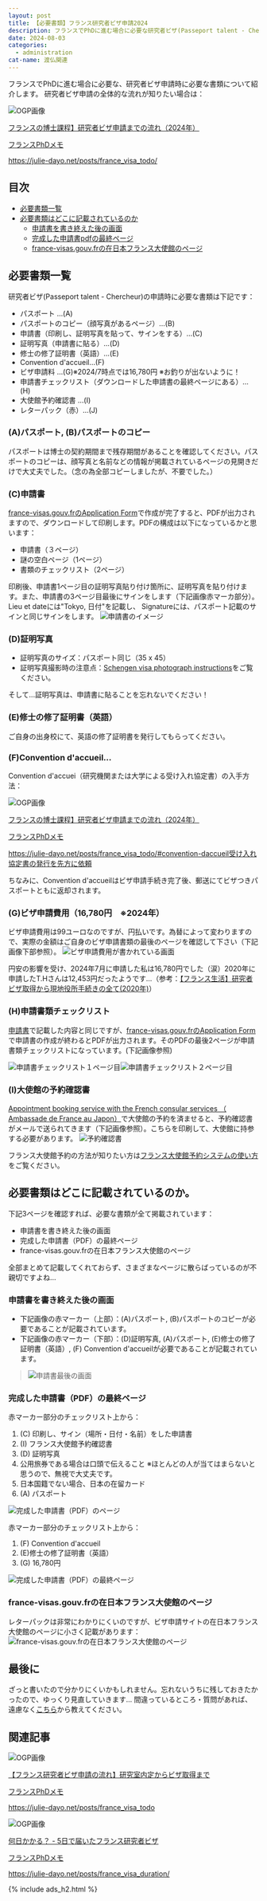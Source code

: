 ```yaml
---
layout: post
title: 【必要書類】フランス研究者ビザ申請2024
description: フランスでPhDに進む場合に必要な研究者ビザ(Passeport talent - Chercheur)の申請で必要な書類について紹介しています。
date: 2024-08-03
categories: 
  - administration
cat-name: 渡仏関連
---
```


フランスでPhDに進む場合に必要な、研究者ビザ申請時に必要な書類について紹介します。
研究者ビザ申請の全体的な流れが知りたい場合は：
<div class="link-card">
<div class="link-img">
<img src="https://julie-dayo.net/assets/images/pattern.png"  alt="OGP画像" data-no-lightbox></div>
<div class="link-text">
<a href="/posts/france_visa_todo" target="blank">
<p class="link-title">フランスの博士課程】研究者ビザ申請までの流れ（2024年）</p>
<p class="link-site">フランスPhDメモ</p>
<p class="link-url">https://julie-dayo.net/posts/france_visa_todo/</p>
</a>
</div>
</div>


## 目次

- [必要書類一覧](#必要書類一覧)
- [必要書類はどこに記載されているのか](#必要書類はどこに記載されているのか)
  - [申請書を書き終えた後の画面](#申請書を書き終えた後の画面)
  - [完成した申請書pdfの最終ページ](#完成した申請書pdfの最終ページ)
  - [france-visas.gouv.frの在日本フランス大使館のページ](#france-visasgouvfrの在日本フランス大使館のページ)

## 必要書類一覧
研究者ビザ(Passeport talent - Chercheur)の申請時に必要な書類は下記です：

- パスポート …(A)<br>
-  パスポートのコピー（顔写真があるページ）…(B)<br>
-  申請書（印刷し、証明写真を貼って、サインをする）…(C)<br>
-  証明写真（申請書に貼る）…(D)<br>
-  修士の修了証明書（英語）…(E)<br>
-  Convention d'accueil…(F)<br>
-  ビザ申請料 …(G)<span class="small">※2024/7時点では16,780円 ※<span class="keiko_yellow">お釣りが出ないように！</span></span><br>
-  申請書チェックリスト（ダウンロードした申請書の最終ページにある）…(H)<br>
-  大使館予約確認書 …(I)<br>
-  レターパック（赤）…(J)<br>

### (A)パスポート, (B)パスポートのコピー
パスポートは博士の契約期間まで残存期間があることを確認してください。パスポートのコピーは、顔写真と名前などの情報が掲載されているページの見開きだけで大丈夫でした。（念の為全部コピーしましたが、不要でした。）

### (C)申請書
[france-visas.gouv.frのApplication Form](https://france-visas.gouv.fr/en/online-application)で作成が完了すると、PDFが出力されますので、ダウンロードして印刷します。PDFの構成は以下になっているかと思います：

- 申請書（３ページ）
- 謎の空白ページ（1ページ）
- 書類のチェックリスト（2ページ）

印刷後、申請書1ページ目の証明写真貼り付け箇所に、証明写真を貼り付けます。また、申請書の3ページ目最後にサインをします（下記画像赤マーカ部分）。Lieu et dateには"Tokyo, 日付"を記載し、 Signatureには、パスポート記載のサインと同じサインをします。
<img src="../../assets/images/articles/240719-01.jpeg" alt="申請書のイメージ"></a>

### (D)証明写真
- 証明写真のサイズ：パスポート同じ（35 x 45）
- 証明写真撮影時の注意点：[Schengen visa photograph instructions](https://www.diplomatie.gouv.fr/IMG/pdf/sample_photos_france.pdf)をご覧ください。

そして...証明写真は、申請書に貼ることを忘れないでください！

### (E)修士の修了証明書（英語）

ご自身の出身校にて、英語の修了証明書を発行してもらってください。

### (F)Convention d'accueil…

Convention d'accuei（研究機関または大学による受け入れ協定書）の入手方法：

<div class="link-card">
<div class="link-img">
<img src="https://julie-dayo.net/assets/images/pattern.png"  alt="OGP画像" data-no-lightbox></div>
<div class="link-text">
<a href="/posts/france_visa_todo" target="blank">
<p class="link-title">フランスの博士課程】研究者ビザ申請までの流れ（2024年）</p>
<p class="link-site">フランスPhDメモ</p>
<p class="link-url">https://julie-dayo.net/posts/france_visa_todo/#convention-daccueil受け入れ協定書の発行を先方に依頼</p>
</a>
</div>
</div>

ちなみに、Convention d'accueilはビザ申請手続き完了後、郵送にてビザつきパスポートともに返却されます。

### (G)ビザ申請費用（16,780円　※2024年）
ビザ申請費用は99ユーロなのですが、円払いです。為替によって変わりますので、実際の金額はご自身のビザ申請書類の最後のページを確認して下さい（下記画像下部参照）。
<img src="../../assets/images/articles/240718-08.jpg" alt="ビザ申請費用が書かれている画面"></a>

円安の影響を受け、2024年7月に申請した私は16,780円でした（涙）2020年に申請したT.Hさんは12,453円だったようです...（参考：[【フランス生活】研究者ビザ取得から現地役所手続きの全て(2020年)](https://note.com/ifsttar_research/n/nc638e5d3dcf5)）

### (H)申請書類チェックリスト
[申請書](#c申請書)で記載した内容と同じですが、[france-visas.gouv.frのApplication Form](https://france-visas.gouv.fr/en/online-application)で申請書の作成が終わるとPDFが出力されます。そのPDFの最後2ページが申請書類チェックリストになっています。(下記画像参照)

<img src="../../assets/images/articles/240718-07.jpg" alt="申請書チェックリスト１ページ目"><img src="../../assets/images/articles/240718-08.jpg" alt="申請書チェックリスト２ページ目">

### (I)大使館の予約確認書
[Appointment booking service with the French consular services （
Ambassade de France au Japon）](https://consulat.gouv.fr/en/ambassade-de-france-a-tokyo/appointment?name=Visa)で大使館の予約を済ませると、予約確認書がメールで送られてきます（下記画像参照）。こちらを印刷して、大使館に持参する必要があります。
<img src="../../assets/images/articles/240718-04.jpg" alt="予約確認書">

フランス大使館予約の方法が知りたい方は[フランス大使館予約システムの使い方](../../posts/france_visa_flow/#フランス大使館予約システムの使い方)をご覧ください。

## 必要書類はどこに記載されているのか。
下記3ページを確認すれば、必要な書類が全て掲載されています：

- 申請書を書き終えた後の画面
- 完成した申請書（PDF）の最終ページ
- france-visas.gouv.frの在日本フランス大使館のページ

全部まとめて記載してくれておらず、さまざまなページに散らばっているのが不親切ですよね...

### 申請書を書き終えた後の画面
- 下記画像の赤マーカー（上部）：(A)パスポート, (B)パスポートのコピーが必要であることが記載されています。
- 下記画像の赤マーカー（下部）：(D)証明写真, (A)パスポート, (E)修士の修了証明書（英語）, (F) Convention d'accueilが必要であることが記載されています。
><img src="../../assets/images/articles/240718-09.jpg" alt="申請書最後の画面"></a>

### 完成した申請書（PDF）の最終ページ
赤マーカー部分のチェックリスト上から：
1.  (C) 印刷し、サイン（場所・日付・名前）をした申請書
2.  (I) フランス大使館予約確認書
3.  (D) 証明写真
4.  公用旅券である場合は口頭で伝えること <span class="small">※ほとんどの人が当てはまらないと思うので、無視で大丈夫です。</span>
5. 日本国籍でない場合、日本の在留カード
6.  (A) パスポート

<img src="../../assets/images/articles/240718-07.jpg" alt="完成した申請書（PDF）のページ">

赤マーカー部分のチェックリスト上から：
1. (F) Convention d'accueil
2. (E)修士の修了証明書（英語）
3. (G) 16,780円

<img src="../../assets/images/articles/240718-08.jpg" alt="完成した申請書（PDF）の最終ページ">

### france-visas.gouv.frの在日本フランス大使館のページ
レターパックは非常にわかりにくいのですが、ビザ申請サイトの在日本フランス大使館のページに小さく記載があります：
<img src="../../assets/images/articles/240718-06.jpg" alt="france-visas.gouv.frの在日本フランス大使館のページ">

## 最後に
ざっと書いたので分かりにくいかもしれません。忘れないうちに残しておきたかったので、ゆっくり見直していきます...
間違っているところ・質問があれば、遠慮なく[こちら](https://forms.gle/QNzFbuAdrYB565GS8)から教えてください。

## 関連記事

<div class="link-card">
<div class="link-img">
<img src="https://julie-dayo.net/assets/images/pattern.png"  alt="OGP画像" data-no-lightbox></div>
<div class="link-text">
<a href="/posts/france_visa_todo" target="blank">
<p class="link-title">【フランス研究者ビザ申請の流れ】研究室内定からビザ取得まで</p>
<p class="link-site">フランスPhDメモ</p>
<p class="link-url">https://julie-dayo.net/posts/france_visa_todo</p>
</a>
</div>
</div>


<div class="link-card">
<div class="link-img">
<img src="https://julie-dayo.net/assets/images/pattern.png"  alt="OGP画像" data-no-lightbox></div>
<div class="link-text">
<a href="/posts/france_visa_duration/" target="blank">
<p class="link-title">何日かかる？ - 5日で届いたフランス研究者ビザ</p>
<p class="link-site">フランスPhDメモ</p>
<p class="link-url">https://julie-dayo.net/posts/france_visa_duration/</p>
</a>
</div>
</div>

{% include ads_h2.html %}